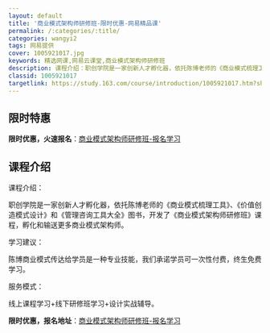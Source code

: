 ```yaml
---
layout: default
title: '商业模式架构师研修班-限时优惠-网易精品课'
permalink: /:categories/:title/
categories: wangyi2
tags: 网易提供
cover: 1005921017.jpg
keywords: 精选网课,网易云课堂,商业模式架构师研修班
description: 课程介绍：职创学院是一家创新人才孵化器，依托陈博老师的《商业模式梳理工具》、《价值创造模式设计》和《管理咨询工具大全》图
classid: 1005921017
targetlink: https://study.163.com/course/introduction/1005921017.htm?share=1&shareId=1025206652&utm_campaign=share&utm_medium=iphoneShare&utm_source=&utm_u=1025206652
---
```


## 限时特惠

**限时优惠，火速报名**：[商业模式架构师研修班-报名学习](https://study.163.com/course/introduction/1005921017.htm?share=1&shareId=1025206652&utm_campaign=share&utm_medium=iphoneShare&utm_source=&utm_u=1025206652)

## 课程介绍

课程介绍：

职创学院是一家创新人才孵化器，依托陈博老师的《商业模式梳理工具》、《价值创造模式设计》和《管理咨询工具大全》图书，开发了《商业模式架构师研修班》课程，孵化和输送更多商业模式架构师。

学习建议：

陈博商业模式传达给学员是一种专业技能，我们承诺学员可一次性付费，终生免费学习。

服务模式：

线上课程学习+线下研修班学习+设计实战辅导。

**限时优惠，报名地址**：[商业模式架构师研修班-报名学习](https://study.163.com/course/introduction/1005921017.htm?share=1&shareId=1025206652&utm_campaign=share&utm_medium=iphoneShare&utm_source=&utm_u=1025206652)

